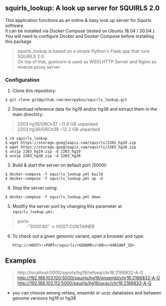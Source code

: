 
## squirls_lookup: A look up server for SQUIRLS 2.0

This application functions as an online & easy look up server for Squirls software.  
It can be installed via Docker Compose (tested on Ubuntu 18.04 / 20.04 ).  
You will need to configure Docker and Docker Compose before installing this package

> squirls_lookup is based on a simple Python's Flask app that runs SQUIRLS 2.0.  
> On top of that, gunicorn is used as WSGI HTTP Server and Nginx as reverse proxy server.

### Configuration

1. Clone this repository:

`$ git clone git@github.com:marcpybus/squirls_lookup.git`

2. Download reference data for hg19 and/or hg38 and extract them in the main directory:

> 2203	hg19/GRCh37	~11.9 GB unpacked  
> 2203	hg38/GRCh38	~12.2 GB unpacked  

`$ cd squirls_lookup`  
`$ wget https://storage.googleapis.com/squirls/2203_hg19.zip`  
`$ wget https://storage.googleapis.com/squirls/2203_hg38.zip`  
`$ unzip 2203_hg19.zip -d 2203_hg19`  
`$ unzip 2203_hg38.zip -d 2203_hg38`  

3. Build & start the server on default port (5000):

`$ docker-compose -f squirls_lookup.yml build`  
`$ docker-compose -f squirls_lookup.yml up -d`  

4. Stop the server using:

`$ docker-compose -f squirls_lookup.yml down`  

5. Modifiy the server port by changing this parameter at `squirls_lookup.yml`:

> ports:  
> &emsp;&emsp;\-"5000:80" -> HOST:CONTAINER  

6. To check out a given genomic variant, open a broswer and type:

	``http://<HOST>:<PORT>/squirls/<GENOME>/<DB>/<VARIANT_ID>``

## Examples 
	
> http://localhost:5000/squirls/hg19/refseq/chr16:2166832-A-G  
> http://192.168.103.120:5000/squirls/hg19/ensembl/chr16:2166832-A-G  
> http://192.168.103.112:5000/squirls/hg19/ucsc/chr16:2166832-A-G  

* you can choose among refseq, ensembl or ucsc databases and between genome versions hg19 or hg38
